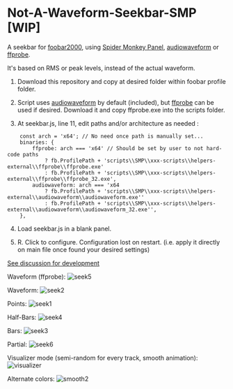 # Not-A-Waveform-Seekbar-SMP [WIP]
A seekbar for [foobar2000](https://www.foobar2000.org), using [Spider Monkey Panel](https://theqwertiest.github.io/foo_spider_monkey_panel), [audiowaveform](https://github.com/bbc/audiowaveform) or [ffprobe](https://ffmpeg.org/ffprobe.html).

It's based on RMS or peak levels, instead of the actual waveform.

1. Download this repository and copy at desired folder within foobar profile folder.
2. Script uses [audiowaveform](https://github.com/bbc/audiowaveform) by default (included), but [ffprobe](https://ffmpeg.org/download.html) can be used if desired. Download it and copy ffprobe.exe into the scripts folder.

3. At seekbar.js, line 11, edit paths and/or architecture as needed :
```
	const arch = 'x64'; // No need once path is manually set...
	binaries: {
		ffprobe: arch === 'x64' // Should be set by user to not hard-code paths
			? fb.ProfilePath + 'scripts\\SMP\\xxx-scripts\\helpers-external\\ffprobe\\ffprobe.exe'
			: fb.ProfilePath + 'scripts\\SMP\\xxx-scripts\\helpers-external\\ffprobe\\ffprobe_32.exe',
		audiowaveform: arch === 'x64
			? fb.ProfilePath + 'scripts\\SMP\\xxx-scripts\\helpers-external\\audiowaveform\\audiowaveform.exe''
			: fb.ProfilePath + 'scripts\\SMP\\xxx-scripts\\helpers-external\\audiowaveform\\audiowaveform_32.exe'',
	},
```
4. Load seekbar.js in a blank panel.

5. R. Click to configure. Configuration lost on restart. (i.e. apply it directly on main file once found your desired settings)

[See discussion for development](https://github.com/regorxxx/Not-A-Waveform-Seekbar-SMP/discussions/1)

Waveform (ffprobe):
![seek5](https://user-images.githubusercontent.com/83307074/215299705-5705544e-0b78-462c-b0ee-a3220fc72552.gif)

Waveform:
![seek2](https://user-images.githubusercontent.com/83307074/215299699-ab57c6ec-1f3a-4c56-ad45-fdcf94980d60.gif)

Points:
![seek1](https://user-images.githubusercontent.com/83307074/215299701-1a97ca0a-fed1-4ed0-b8b8-796b3a9fe581.gif)

Half-Bars:
![seek4](https://user-images.githubusercontent.com/83307074/215299707-2e3d41b6-89e6-4d74-90fb-fcf25efa7632.gif)

Bars:
![seek3](https://user-images.githubusercontent.com/83307074/215299708-c70d1ebc-1c81-4af4-8cc5-183e03cfb4f5.gif)

Partial:
![seek6](https://user-images.githubusercontent.com/83307074/215299704-0696612e-6a3e-469e-8a68-4c698491dc9a.gif)

Visualizer mode (semi-random for every track, smooth animation):
![visualizer](https://user-images.githubusercontent.com/83307074/215602830-06a48290-99f7-4bf5-99cd-b5766c893498.gif)

Alternate colors:
![smooth2](https://user-images.githubusercontent.com/83307074/215738478-ea3e9a5e-3d19-49ff-a363-fc4b4be5499c.gif)
